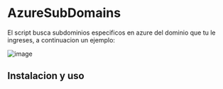# AzureSubDomains

El script busca subdominios especificos en azure del dominio que tu le ingreses, a continuacion un ejemplo:

![image](https://user-images.githubusercontent.com/67207446/219066508-f553d867-d17e-4855-8375-7c62a62a3d2f.png)


## Instalacion y uso

